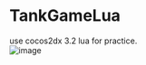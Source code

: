 # TankGameLua
use cocos2dx 3.2 lua for practice.   
![image](https://github.com/zfengzhen/Blog/blob/master/img/TankGameLua.png)
